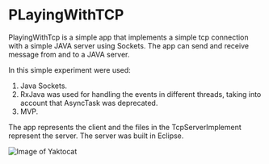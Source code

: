 # PLayingWithTCP

PlayingWithTcp is a simple app that implements a simple tcp connection with a simple JAVA server using Sockets. 
The app can send and receive message from and to a JAVA server.

In this simple experiment were used: 

1. Java Sockets. 
2. RxJava was used for handling the events in different threads, taking into account that AsyncTask was deprecated. 
3. MVP. 

The app represents the client and the files in the TcpServerImplement represent the server. The server was built in Eclipse. 

![Image of Yaktocat](https://.github.com/images/yaktocat.png)
